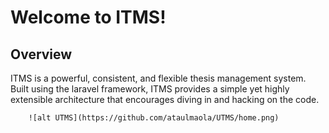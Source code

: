 # Welcome to ITMS!

## Overview


ITMS is a powerful, consistent, and flexible thesis management system. Built using the laravel framework, ITMS provides a simple yet highly extensible architecture that encourages diving in and hacking on the code. 



        ![alt UTMS](https://github.com/ataulmaola/UTMS/home.png)
      


